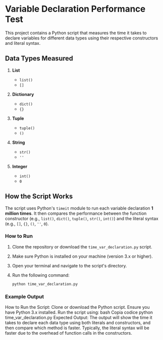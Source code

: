 # Variable Declaration Performance Test

This project contains a Python script that measures the time it takes to declare variables for different data types using their respective constructors and literal syntax.

## Data Types Measured

1. **List**
    - `list()`
    - `[]`
    
2. **Dictionary**
    - `dict()`
    - `{}`
    
3. **Tuple**
    - `tuple()`
    - `()`
    
4. **String**
    - `str()`
    - `''`
    
5. **Integer**
    - `int()`
    - `0`

## How the Script Works

The script uses Python's `timeit` module to run each variable declaration **1 million times**. It then compares the performance between the function constructor (e.g., `list()`, `dict()`, `tuple()`, `str()`, `int()`) and the literal syntax (e.g., `[]`, `{}`, `()`, `''`, `0`).

### How to Run

1. Clone the repository or download the `time_var_declaration.py` script.
2. Make sure Python is installed on your machine (version 3.x or higher).
3. Open your terminal and navigate to the script's directory.
4. Run the following command:

    ```bash
    python time_var_declaration.py
    ```

### Example Output


How to Run the Script:
Clone or download the Python script.
Ensure you have Python 3.x installed.
Run the script using:
bash
Copia codice
python time_var_declaration.py
Expected Output:
The output will show the time it takes to declare each data type using both literals and constructors, and then compare which method is faster. Typically, the literal syntax will be faster due to the overhead of function calls in the constructors.